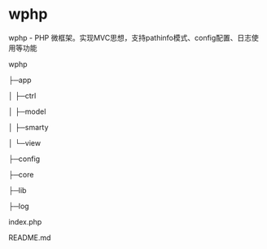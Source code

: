 # wphp
wphp - PHP 微框架。实现MVC思想，支持pathinfo模式、config配置、日志使用等功能

wphp

├─app

│  ├─ctrl

│  ├─model

│  ├─smarty

│  └─view

├─config

├─core

├─lib

├─log

index.php

README.md









